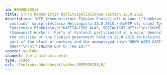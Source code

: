 ```yaml
---
id: BFM2QNt0Sj0
title: KTP:n Kommunistit hallituspolitiikkaa vastaan 22.8.2015
description: "KTP (Kommunistinen Työväen Puolue) oli mukana \"Joukkovoima hallituspolitiikkaa
  vastaan\" suurprotestissa Helsingissä 22.8.2015.\n\nKTP oli osana Työläisten ja
  Työttömien Blokkia\n\n\"KAPITALISMI ALAS, SOSIALISMI NYT!\"\n\"SUOMI IRTI EU:STA\"\n__________________________________________________________\n\nKTP
  (Communist Workers' Party of Finland) participated in a major demonstration against
  the policies of the Finnish government held on 22.8.2015 in Helsinki.\n\nKTP was
  part of the block of workers and the unemployed.\n\n\"DOWN WITH CAPITALISM, \n SOCIALISM
  NOW!\"\n\n\"FINLAND OUT OF THE EU\""
source: youtube
channel: thefinnishbolshevik
type: video
url: /thefinnishbolshevik/videos/BFM2QNt0Sj0/
---
```

